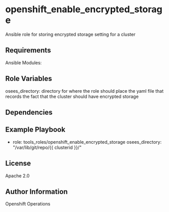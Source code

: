 openshift_enable_encrypted_storage
=========

Ansible role for storing encrypted storage setting for a cluster

Requirements
------------

Ansible Modules:


Role Variables
--------------

osees_directory: directory for where the role should place the yaml file that records the fact that the cluster should have encrypted storage

Dependencies
------------


Example Playbook
----------------

  - role: tools_roles/openshift_enable_encrypted_storage
    osees_directory: "/var/lib/git/repo/{{ clusterid }}/"


License
-------

Apache 2.0

Author Information
------------------

Openshift Operations
